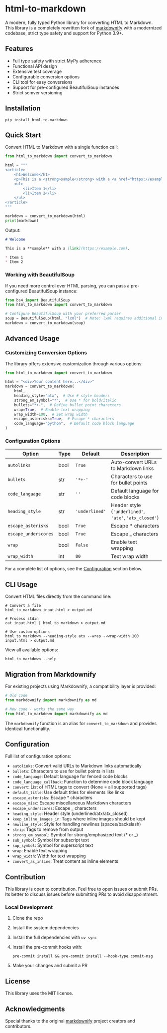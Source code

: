 # html-to-markdown

A modern, fully typed Python library for converting HTML to Markdown. This library is a completely rewritten fork
of [markdownify](https://pypi.org/project/markdownify/) with a modernized codebase, strict type safety and support for
Python 3.9+.

## Features

- Full type safety with strict MyPy adherence
- Functional API design
- Extensive test coverage
- Configurable conversion options
- CLI tool for easy conversions
- Support for pre-configured BeautifulSoup instances
- Strict semver versioning

## Installation

```shell
pip install html-to-markdown
```

## Quick Start

Convert HTML to Markdown with a single function call:

```python
from html_to_markdown import convert_to_markdown

html = """
<article>
    <h1>Welcome</h1>
    <p>This is a <strong>sample</strong> with a <a href="https://example.com">link</a>.</p>
    <ul>
        <li>Item 1</li>
        <li>Item 2</li>
    </ul>
</article>
"""

markdown = convert_to_markdown(html)
print(markdown)
```

Output:

```markdown
# Welcome

This is a **sample** with a [link](https://example.com).

* Item 1
* Item 2
```

### Working with BeautifulSoup

If you need more control over HTML parsing, you can pass a pre-configured BeautifulSoup instance:

```python
from bs4 import BeautifulSoup
from html_to_markdown import convert_to_markdown

# Configure BeautifulSoup with your preferred parser
soup = BeautifulSoup(html, "lxml")  # Note: lxml requires additional installation
markdown = convert_to_markdown(soup)
```

## Advanced Usage

### Customizing Conversion Options

The library offers extensive customization through various options:

```python
from html_to_markdown import convert_to_markdown

html = "<div>Your content here...</div>"
markdown = convert_to_markdown(
    html,
    heading_style="atx",  # Use # style headers
    strong_em_symbol="*",  # Use * for bold/italic
    bullets="*+-",  # Define bullet point characters
    wrap=True,  # Enable text wrapping
    wrap_width=100,  # Set wrap width
    escape_asterisks=True,  # Escape * characters
    code_language="python",  # Default code block language
)
```

### Configuration Options

| Option               | Type | Default        | Description                                            |
| -------------------- | ---- | -------------- | ------------------------------------------------------ |
| `autolinks`          | bool | `True`         | Auto-convert URLs to Markdown links                    |
| `bullets`            | str  | `'*+-'`        | Characters to use for bullet points                    |
| `code_language`      | str  | `''`           | Default language for code blocks                       |
| `heading_style`      | str  | `'underlined'` | Header style (`'underlined'`, `'atx'`, `'atx_closed'`) |
| `escape_asterisks`   | bool | `True`         | Escape * characters                                    |
| `escape_underscores` | bool | `True`         | Escape _ characters                                    |
| `wrap`               | bool | `False`        | Enable text wrapping                                   |
| `wrap_width`         | int  | `80`           | Text wrap width                                        |

For a complete list of options, see the [Configuration](#configuration) section below.

## CLI Usage

Convert HTML files directly from the command line:

```shell
# Convert a file
html_to_markdown input.html > output.md

# Process stdin
cat input.html | html_to_markdown > output.md

# Use custom options
html_to_markdown --heading-style atx --wrap --wrap-width 100 input.html > output.md
```

View all available options:

```shell
html_to_markdown --help
```

## Migration from Markdownify

For existing projects using Markdownify, a compatibility layer is provided:

```python
# Old code
from markdownify import markdownify as md

# New code - works the same way
from html_to_markdown import markdownify as md
```

The `markdownify` function is an alias for `convert_to_markdown` and provides identical functionality.

## Configuration

Full list of configuration options:

- `autolinks`: Convert valid URLs to Markdown links automatically
- `bullets`: Characters to use for bullet points in lists
- `code_language`: Default language for fenced code blocks
- `code_language_callback`: Function to determine code block language
- `convert`: List of HTML tags to convert (None = all supported tags)
- `default_title`: Use default titles for elements like links
- `escape_asterisks`: Escape * characters
- `escape_misc`: Escape miscellaneous Markdown characters
- `escape_underscores`: Escape _ characters
- `heading_style`: Header style (underlined/atx/atx_closed)
- `keep_inline_images_in`: Tags where inline images should be kept
- `newline_style`: Style for handling newlines (spaces/backslash)
- `strip`: Tags to remove from output
- `strong_em_symbol`: Symbol for strong/emphasized text (\* or \_)
- `sub_symbol`: Symbol for subscript text
- `sup_symbol`: Symbol for superscript text
- `wrap`: Enable text wrapping
- `wrap_width`: Width for text wrapping
- `convert_as_inline`: Treat content as inline elements

## Contribution

This library is open to contribution. Feel free to open issues or submit PRs. Its better to discuss issues before
submitting PRs to avoid disappointment.

### Local Development

1. Clone the repo

1. Install the system dependencies

1. Install the full dependencies with `uv sync`

1. Install the pre-commit hooks with:

    ```shell
    pre-commit install && pre-commit install --hook-type commit-msg
    ```

1. Make your changes and submit a PR

## License

This library uses the MIT license.

## Acknowledgments

Special thanks to the original [markdownify](https://pypi.org/project/markdownify/) project creators and contributors.
